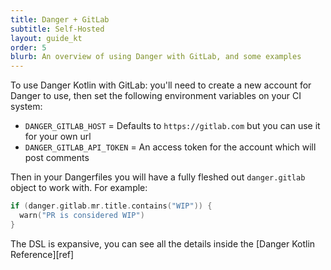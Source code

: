 ```yaml
---
title: Danger + GitLab
subtitle: Self-Hosted
layout: guide_kt
order: 5
blurb: An overview of using Danger with GitLab, and some examples
---
```


To use Danger Kotlin with GitLab: you'll need to create a new account for Danger to use, then set the following environment
variables on your CI system:

- `DANGER_GITLAB_HOST` = Defaults to `https://gitlab.com` but you can use it for your own url
- `DANGER_GITLAB_API_TOKEN` = An access token for the account which will post comments

Then in your Dangerfiles you will have a fully fleshed out `danger.gitlab` object to work with. For example:

```kotlin
if (danger.gitlab.mr.title.contains("WIP")) {
  warn("PR is considered WIP")
}
```

The DSL is expansive, you can see all the details inside the [Danger Kotlin Reference][ref]
